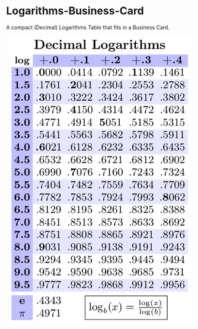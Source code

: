 # Logarithms-Business-Card

A compact (Decimal) Logarithms Table that fits in a Business Card.

<img src="./Logarithms.jpg" data-canonical-src="./Logarithms.jpg" width="650" />
